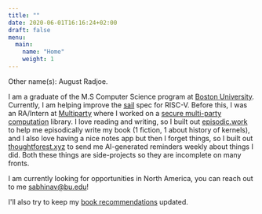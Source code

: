 ```yaml
---
title: ""
date: 2020-06-01T16:16:24+02:00
draft: false
menu:
  main:
    name: "Home"
    weight: 1
---
```


Other name(s): August Radjoe.


I am a graduate of the M.S Computer Science program at [Boston University](https://www.bu.edu/cs/). Currently, I am helping improve the [sail](https://www.cl.cam.ac.uk/~pes20/sail/) spec for RISC-V. Before this, I was an RA/Intern at [Multiparty](https://multiparty.org/) where I worked on a [secure multi-party computation](https://en.wikipedia.org/wiki/Secure_multi-party_computation) library. I love reading and writing, so I built out [episodic.work](https://episodic.work) to help me episodically write my book (1 fiction, 1 about history of kernels), and I also love having a nice notes app but then I forget things, so I built out [thoughtforest.xyz](https://thoughtforest.xyz) to send me AI-generated reminders weekly about things I did. Both these things are side-projects so they are incomplete on many fronts. 

I am currently looking for opportunities in North America, you can reach out to me [sabhinav@bu.edu](mailto:sabhinav@bu.edu)!


I'll also try to keep my [book recommendations](https://bookshelf.so/augustradjoe) updated.
